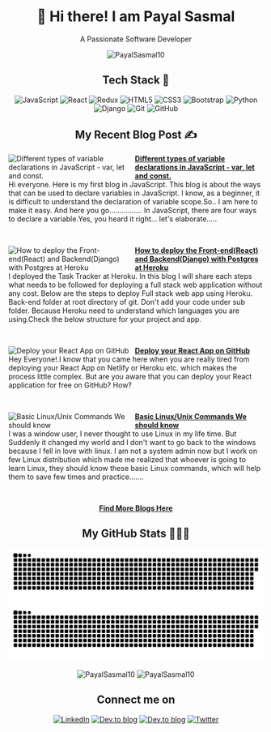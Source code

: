
# <h1 align="center"> 👋 Hi there! I am Payal Sasmal </h1>
<!-- [![Open Source Love](https://badges.frapsoft.com/os/v3/open-source.svg?v=103)](https://github.com/PayalSasmal10) [![](https://cdn.rawgit.com/sindresorhus/awesome/d7305f38d29fed78fa85652e3a63e154dd8e8829/media/badge.svg)](https://github.com/PayalSasmal10)
[![Javascript](https://badges.frapsoft.com/javascript/code/javascript.svg?v=101)](https://github.com/ellerbrock/javascript-badges/)
![Blogger](https://img.shields.io/badge/Blogger-FF5722?logo=blogger&logoColor=white) -->
<!-- <br> <br> -->
<p align="center">A Passionate Software Developer</p>
<p align="center"> <img src="https://komarev.com/ghpvc/?username=PayalSasmal10&label=Profile%20views&color=0e75b6&style=flat" alt="PayalSasmal10" /> </p>
<h2 align="center">Tech Stack 🚀</h2>
  <p align="center">
  <img alt="JavaScript" src="https://img.shields.io/badge/javascript-%23323330.svg?style=for-the-badge&logo=javascript&logoColor=%23F7DF1E"/>
  <img alt="React" src="https://img.shields.io/badge/react-%2320232a.svg?style=for-the-badge&logo=react&logoColor=%2361DAFB"/>
  <img alt="Redux" src="https://img.shields.io/badge/redux-%23593d88.svg?style=for-the-badge&logo=redux&logoColor=white"/>
<!--   <img alt="NodeJS" src="https://img.shields.io/badge/node.js-%2343853D.svg?style=for-the-badge&logo=node-dot-js&logoColor=white"/>
  <img alt="Express.js" src="https://img.shields.io/badge/express.js-%23404d59.svg?style=for-the-badge&logo=express&logoColor=%2361DAFB"/> -->
  <img alt="HTML5" src="https://img.shields.io/badge/html5-%23E34F26.svg?style=for-the-badge&logo=html5&logoColor=white"/>
  <img alt="CSS3" src="https://img.shields.io/badge/css3-%231572B6.svg?style=for-the-badge&logo=css3&logoColor=white"/>
<!--   <img alt="SASS" src="https://img.shields.io/badge/SASS-hotpink.svg?style=for-the-badge&logo=SASS&logoColor=white"/>
  <img alt="TailwindCSS" src="https://img.shields.io/badge/tailwindcss-%2338B2AC.svg?style=for-the-badge&logo=tailwind-css&logoColor=white"/> -->
  <img alt="Bootstrap" src="https://img.shields.io/badge/bootstrap-%23563D7C.svg?style=for-the-badge&logo=bootstrap&logoColor=white"/>
<!--   <img alt="Material UI" src="https://img.shields.io/badge/materialui-%230081CB.svg?style=for-the-badge&logo=material-ui&logoColor=white"/>
  <img alt="Ant-Design" src="https://img.shields.io/badge/-AntDesign-%230170FE?style=for-the-badge&logo=ant-design&logoColor=white"/> -->
  <img alt="Python" src="https://img.shields.io/badge/python-%2314354C.svg?style=for-the-badge&logo=python&logoColor=white"/>
  <img alt="Django" src="https://img.shields.io/badge/django-%23092E20.svg?style=for-the-badge&logo=django&logoColor=white"/>
  <img alt="Git" src="https://img.shields.io/badge/git-%23F05033.svg?style=for-the-badge&logo=git&logoColor=white"/>
  <img alt="GitHub" src="https://img.shields.io/badge/github-%23121011.svg?style=for-the-badge&logo=github&logoColor=white"/>
  </p>


<h2 align="center">My Recent Blog Post ✍️ </h2>
<p align="left">
<a href="https://dev.to/payalsasmal/different-types-of-variable-declarations-in-javascript-var-let-and-const-5gi0" title="Different types of variable declarations in JavaScript - var, let and const."><img src="https://dev-to-uploads.s3.amazonaws.com/uploads/articles/nop9rdfi1e1exqzox6wl.jpeg" alt="Different types of variable declarations in JavaScript - var, let and const." width="250px" align="left" /></a>
<a href="https://dev.to/payalsasmal/different-types-of-variable-declarations-in-javascript-var-let-and-const-5gi0" title="Different types of variable declarations in JavaScript - var, let and const."><strong>Different types of variable declarations in JavaScript - var, let and const.</strong></a>
<br/> Hi everyone. Here is my first blog in JavaScript. This blog is about the ways that can be used to declare variables in JavaScript. I know, as a beginner, it is difficult to understand the declaration of variable scope.So.. I am here to make it easy. And here you go................
In JavaScript, there are four ways to declare a variable.Yes, you heard it right... let's elaborate.....
</p><br/> 
 
<p align="left">
<a href="https://dev.to/payalsasmal/how-to-deploy-the-front-endreact-and-backenddjango-with-postgres-at-heroku-4lo1" title="How to deploy the Front-end(React) and Backend(Django) with Postgres at Heroku"><img src="https://dev-to-uploads.s3.amazonaws.com/uploads/articles/e4m8e82ydttyzx2xly7k.png" alt="How to deploy the Front-end(React) and Backend(Django) with Postgres at Heroku" width="250px" align="left" /></a>
<a href="https://dev.to/payalsasmal/how-to-deploy-the-front-endreact-and-backenddjango-with-postgres-at-heroku-4lo1" title="How to deploy the Front-end(React) and Backend(Django) with Postgres at Heroku"><strong>How to deploy the Front-end(React) and Backend(Django) with Postgres at Heroku</strong></a>
<br/> I deployed the Task Tracker at Heroku. In this blog I will share each steps what needs to be followed for deploying a full stack web application without any cost. Below are the steps to deploy Full stack web app using Heroku. Back-end folder at root directory of git. Don't add your code under sub folder. Because Heroku need to understand which languages you are using.Check the below structure for your project and app.
</p><br/> 
 
<p align="left">
<a href="https://dev.to/payalsasmal/deploy-your-react-app-on-github-3i26" title="Deploy your React App on GitHub"><img src="https://dev-to-uploads.s3.amazonaws.com/uploads/articles/mqezc2fn1ozsguu826jj.png" alt="Deploy your React App on GitHub" width="250px" align="left" /></a>
<a href="https://dev.to/payalsasmal/deploy-your-react-app-on-github-3i26" title="Deploy your React App on GitHub"><strong>Deploy your React App on GitHub</strong></a>
<br/> Hey Everyone!.I know that you came here when you are really tired from deploying your React App on Netlify or Heroku etc. which makes the process little complex. But are you aware that you can deploy your React application for free on GitHub? How? 
</p><br/> 

<p align="left">
<a href="https://dev.to/payalsasmal/basic-linux-unix-commands-we-should-know-12f5" title="Basic Linux/Unix Commands We should know"><img src="https://dev-to-uploads.s3.amazonaws.com/i/o6xvc5grjlpnpu8qmw3p.png" alt="Basic Linux/Unix Commands We should know" width="250px" align="left" /></a>
<a href="https://dev.to/payalsasmal/basic-linux-unix-commands-we-should-know-12f5" title="Basic Linux/Unix Commands We should know"><strong>Basic Linux/Unix Commands We should know</strong></a>
<br/> I was a window user, I never thought to use Linux in my life time. But Suddenly it changed my world and I don't want to go back to the windows because I fell in love with linux. I am not a system admin now but I work on few Linux distribution which made me realized that whoever is going to learn Linux, they should know these basic Linux commands, which will help them to save few times and practice.......
</p>  <br/>

<p align="center">
 <a href="https://dev.to/payalsasmal" title="dev.to dashboard"><strong>Find More Blogs Here</strong></a>
 </p>


<h2 align="center">My GitHub Stats 👩🏻‍💻 </h2>
<div align="center">

![github contribution grid snake animation](https://raw.githubusercontent.com/PayalSasmal10/PayalSasmal10/output/github-contribution-grid-snake-dark.svg#gh-dark-mode-only)
![github contribution grid snake animation](https://raw.githubusercontent.com/PayalSasmal10/PayalSasmal10/output/github-contribution-grid-snake.svg#gh-light-mode-only)

<img src="https://github-readme-stats.vercel.app/api/top-langs?username=PayalSasmal10&layout=compact&include_all_commits=true&count_private=true&show_icons=true&line_height=20&title_color=7A7ADB&icon_color=2234AE&text_color=D3D3D3&bg_color=0,000000,130F40" alt="PayalSasmal10" />

<img src="https://github-readme-stats.vercel.app/api?username=PayalSasmal10&show_icons=true&line_height=20&title_color=7A7ADB&icon_color=2234AE&text_color=D3D3D3&bg_color=0,000000,130F40&include_all_commits=true&count_private=true" alt="PayalSasmal10" />


<h2 align="center">Connect me on</h2>

<p align="center">
  <a href="https://www.linkedin.com/in/payalsasmal/"><img alt="LinkedIn" src="https://img.shields.io/badge/linkedin-%230077B5.svg?style=for-the-badge&logo=linkedin&logoColor=white"></a>
  <a href="https://dev.to/payalsasmal"><img alt="Dev.to blog" src="https://img.shields.io/badge/dev.to-payalsasmal?style=for-the-badge&logo=dev.to&logoColor=white" ></a>
  <a href="https://payalsasmal.hashnode.dev/"><img alt="Dev.to blog" src="https://img.shields.io/badge/Hashnode-2962FF?style=for-the-badge&logo=hashnode&logoColor=white" ></a>
  <a href="https://twitter.com/payalsasmal"><img alt="Twitter" src="https://img.shields.io/badge/twitter-%231DA1F2.svg?style=for-the-badge&logo=Twitter&logoColor=white" ></a>
</p>
